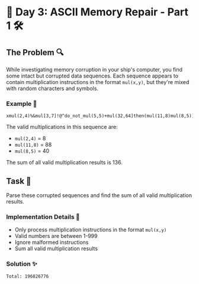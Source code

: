 # 🧮 Day 3: ASCII Memory Repair - Part 1 🛠️

## The Problem 🔍

While investigating memory corruption in your ship's computer, you find some intact but corrupted data sequences. Each sequence appears to contain multiplication instructions in the format `mul(x,y)`, but they're mixed with random characters and symbols.

### Example 🌟

```
xmul(2,4)%&mul[3,7]!@^do_not_mul(5,5)+mul(32,64]then(mul(11,8)mul(8,5))
```

The valid multiplications in this sequence are:
- `mul(2,4)` = 8
- `mul(11,8)` = 88
- `mul(8,5)` = 40

The sum of all valid multiplication results is 136.

## Task 📝
Parse these corrupted sequences and find the sum of all valid multiplication results.

### Implementation Details 🔧
- Only process multiplication instructions in the format `mul(x,y)`
- Valid numbers are between 1-999
- Ignore malformed instructions
- Sum all valid multiplication results

### Solution ✨
```
Total: 196826776
```

